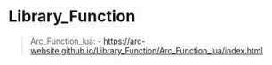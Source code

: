 # Library_Function
> Arc_Function_lua: - 
> https://arc-website.github.io/Library_Function/Arc_Function_lua/index.html
